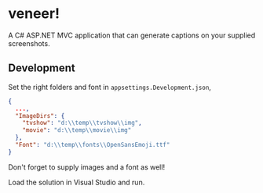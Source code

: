 # veneer!
A C# ASP.NET MVC application that can generate captions on your supplied screenshots. 

## Development

Set the right folders and font in ```appsettings.Development.json```,
```json
{
  ...,
  "ImageDirs": {
    "tvshow": "d:\\temp\\tvshow\\img",
    "movie": "d:\\temp\\movie\\img"
  },
  "Font": "d:\\temp\\fonts\\OpenSansEmoji.ttf"
}
```

Don't forget to supply images and a font as well!

Load the solution in Visual Studio and run. 
